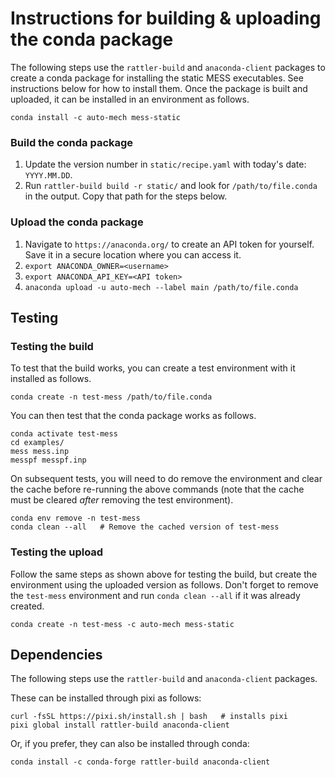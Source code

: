 # Instructions for building & uploading the conda package

The following steps use the `rattler-build` and `anaconda-client` packages to
create a conda package for installing the static MESS executables. See
instructions below for how to install them. Once the package is built and
uploaded, it can be installed in an environment as follows.
```
conda install -c auto-mech mess-static
```

### Build the conda package

1. Update the version number in `static/recipe.yaml` with today's date: `YYYY.MM.DD`.
2. Run `rattler-build build -r static/` and look for `/path/to/file.conda` in the output. Copy that path for the steps below.

### Upload the conda package

1. Navigate to `https://anaconda.org/` to create an API token for yourself. Save it in a secure location where you can access it.
2. `export ANACONDA_OWNER=<username>`
3. `export ANACONDA_API_KEY=<API token>`
4. `anaconda upload -u auto-mech --label main /path/to/file.conda`

## Testing

### Testing the build

To test that the build works, you can create a test environment with it installed as follows.
```
conda create -n test-mess /path/to/file.conda
```
You can then test that the conda package works as follows.
```
conda activate test-mess
cd examples/
mess mess.inp
messpf messpf.inp
```
On subsequent tests, you will need to do remove the environment and clear the
cache before re-running the above commands (note that the cache must be cleared *after* removing the test environment).
```
conda env remove -n test-mess
conda clean --all   # Remove the cached version of test-mess
```

### Testing the upload

Follow the same steps as shown above for testing the build, but create the
environment using the uploaded version as follows. Don't forget to remove the
`test-mess` environment and run `conda clean --all` if it was already created.
```
conda create -n test-mess -c auto-mech mess-static
```

## Dependencies

The following steps use the `rattler-build` and `anaconda-client` packages.

These can be installed through pixi as follows:
```
curl -fsSL https://pixi.sh/install.sh | bash   # installs pixi
pixi global install rattler-build anaconda-client
```

Or, if you prefer, they can also be installed through conda:
```
conda install -c conda-forge rattler-build anaconda-client
```